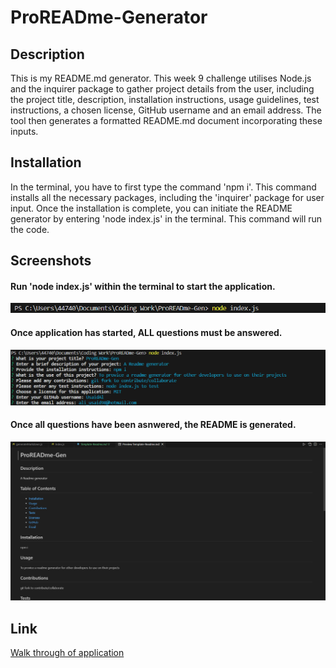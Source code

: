 # ProREADme-Generator

## Description

This is my README.md generator. This week 9 challenge utilises Node.js and the inquirer package to gather project details from the user, including the project title, description, installation instructions, usage guidelines, test instructions, a chosen license, GitHub username and an email address. The tool then generates a formatted README.md document incorporating these inputs.

## Installation

In the terminal, you have to first type the command 'npm i'. This command installs all the necessary packages, including the 'inquirer' package for user input. Once the installation is complete, you can initiate the README generator by entering 'node index.js' in the terminal. This command will run the code.

## Screenshots

#### Run 'node index.js' within the terminal to start the application.

![screenshot](/Screenshots/Node.png.png)

#### Once application has started, ALL questions must be answered.

![screenshot](/Screenshots/Answers.png.png)

#### Once all questions have been asnwered, the README is generated.

![screenshot](/Screenshots/ExampleREADme.png.png)

## Link

[Walk through of application](https://app.screencastify.com/v3/watch/ALhpluLaY9hQZHTEjX3H)
